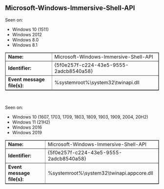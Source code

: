 ## Microsoft-Windows-Immersive-Shell-API

Seen on:
* Windows 10 (1511)
* Windows 2012
* Windows 8.0
* Windows 8.1

<table border="1" class="docutils">
  <tbody>
    <tr>
      <td><b>Name:</b></td>
      <td>Microsoft-Windows-Immersive-Shell-API</td>
    </tr>
    <tr>
      <td><b>Identifier:</b></td>
      <td>{5f0e257f-c224-43e5-9555-2adcb8540a58}</td>
    </tr>
    <tr>
      <td><b>Event message file(s):</b></td>
      <td>%systemroot%\system32\twinapi.dll</td>
    </tr>
  </tbody>
</table>

&nbsp;

Seen on:
* Windows 10 (1607, 1703, 1709, 1803, 1809, 1903, 1909, 2004, 20H2)
* Windows 11 (21H2)
* Windows 2016
* Windows 2019

<table border="1" class="docutils">
  <tbody>
    <tr>
      <td><b>Name:</b></td>
      <td>Microsoft-Windows-Immersive-Shell-API</td>
    </tr>
    <tr>
      <td><b>Identifier:</b></td>
      <td>{5f0e257f-c224-43e5-9555-2adcb8540a58}</td>
    </tr>
    <tr>
      <td><b>Event message file(s):</b></td>
      <td>%systemroot%\system32\twinapi.appcore.dll</td>
    </tr>
  </tbody>
</table>

&nbsp;

